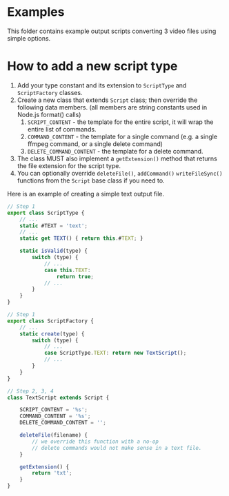 Examples
==================

This folder contains example output scripts converting 3 video files using simple options.


How to add a new script type
==================

1. Add your type constant and its extension to `ScriptType` and `ScriptFactory` classes.
2. Create a new class that extends `Script` class; then override the following data members. (all members are string constants used in Node.js format() calls)
   1. `SCRIPT_CONTENT` - the template for the entire script, it will wrap the entire list of commands.
   2. `COMMAND_CONTENT` - the template for a single command (e.g. a single ffmpeg command, or a single delete command)
   3. `DELETE_COMMAND_CONTENT` - the template for a delete command.
3. The class MUST also implement a `getExtension()` method that returns the file extension for the script type. 
4. You can optionally override `deleteFile()`, `addCommand()` `writeFileSync()` functions from the `Script` base class if you need to. 

Here is an example of creating a simple text output file.

```javascript
// Step 1
export class ScriptType {
    // ...
    static #TEXT = 'text';
    // ...
    static get TEXT() { return this.#TEXT; }

    static isValid(type) {
        switch (type) {
            // ...
            case this.TEXT:
                return true;
            // ...
        }
    }
}
```
```javascript
// Step 1
export class ScriptFactory {
    // ...
    static create(type) {
        switch (type) {
            // ...
            case ScriptType.TEXT: return new TextScript();
            // ...
        }
    }
}
```
```javascript
// Step 2, 3, 4
class TextScript extends Script {

    SCRIPT_CONTENT = '%s';
    COMMAND_CONTENT = '%s';
    DELETE_COMMAND_CONTENT = '';

    deleteFile(filename) {
        // we override this function with a no-op
        // delete commands would not make sense in a text file.
    }

    getExtension() {
        return 'txt';
    }
}
```
